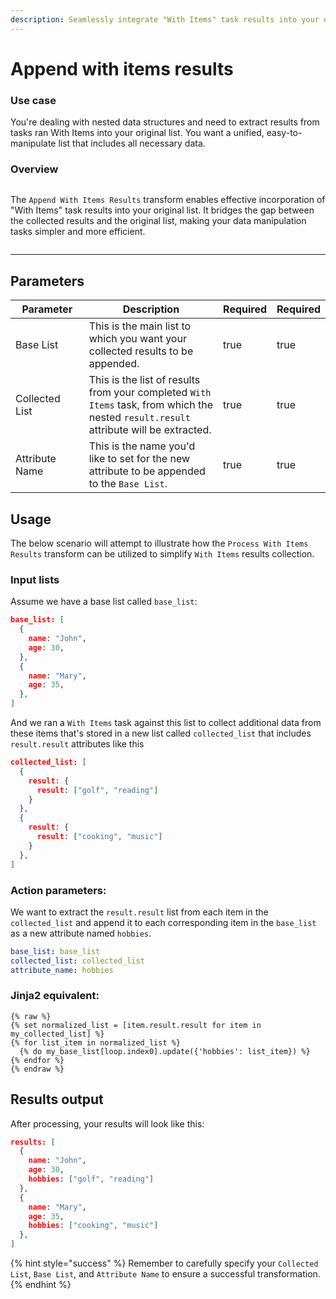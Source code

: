 ```yaml
---
description: Seamlessly integrate "With Items" task results into your original list.
---
```


# Append with items results

### Use case

You're dealing with nested data structures and need to extract results from tasks ran With Items into your original list. You want a unified, easy-to-manipulate list that includes all necessary data.

### Overview

<figure><img src="../../../../.gitbook/assets/Screenshot 2025-03-28 at 11.26.27 AM.png" alt=""><figcaption></figcaption></figure>

The `Append With Items Results` transform enables effective incorporation of "With Items" task results into your original list. It bridges the gap between the collected results and the original list, making your data manipulation tasks simpler and more efficient.

<figure><img src="../../../../.gitbook/assets/Screenshot 2025-03-24 at 10.58.44 AM.png" alt=""><figcaption></figcaption></figure>

***

## Parameters

<table><thead><tr><th width="164">Parameter</th><th width="473.33333333333326">Description</th><th data-type="checkbox">Required</th><th data-hidden data-type="checkbox">Required</th></tr></thead><tbody><tr><td>Base List</td><td>This is the main list to which you want your collected results to be appended.</td><td>true</td><td>true</td></tr><tr><td>Collected List</td><td>This is the list of results from your completed <code>With Items</code> task, from which the nested <code>result.result</code> attribute will be extracted.</td><td>true</td><td>true</td></tr><tr><td>Attribute Name</td><td>This is the name you'd like to set for the new attribute to be appended to the <code>Base List</code>.</td><td>true</td><td>true</td></tr></tbody></table>

## Usage

The below scenario will attempt to illustrate how the `Process With Items Results` transform can be utilized to simplify `With Items` results collection.

### **Input lists**

Assume we have a base list called `base_list`:

```json
base_list: [
  {
    name: "John",
    age: 30,
  },
  {
    name: "Mary",
    age: 35,
  },
]
```

And we ran a `With Items` task against this list to collect additional data from these items that's stored in a new list called `collected_list` that includes `result.result` attributes like this

```json
collected_list: [
  {
    result: {
      result: ["golf", "reading"]
    }
  },
  {
    result: {
      result: ["cooking", "music"]
    }
  },
]
```

### Action parameters:

We want to extract the `result.result` list from each item in the `collected_list` and append it to each corresponding item in the `base_list` as a new attribute named `hobbies`.

```yaml
base_list: base_list
collected_list: collected_list
attribute_name: hobbies
```

### **Jinja2 equivalent:**

```jinja2
{% raw %}
{% set normalized_list = [item.result.result for item in my_collected_list] %}
{% for list_item in normalized_list %}
  {% do my_base_list[loop.index0].update({'hobbies': list_item}) %}
{% endfor %}
{% endraw %}
```

## Results output

After processing, your results will look like this:

```json
results: [
  {
    name: "John",
    age: 30,
    hobbies: ["golf", "reading"]
  },
  {
    name: "Mary",
    age: 35,
    hobbies: ["cooking", "music"]
  },
]
```

{% hint style="success" %}
Remember to carefully specify your `Collected List`, `Base List`, and `Attribute Name` to ensure a successful transformation.
{% endhint %}
